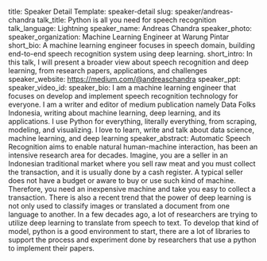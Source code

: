 title: Speaker Detail
Template: speaker-detail
slug: speaker/andreas-chandra
talk_title: Python is all you need for speech recognition
talk_language: Lightning
speaker_name: Andreas Chandra
speaker_photo: 
speaker_organization: Machine Learning Engineer at Warung Pintar
short_bio: A machine learning engineer focuses in speech domain, building end-to-end speech recognition system using deep learning.
short_intro: In this talk, I will present a broader view about speech recognition and deep learning, from research papers, applications, and challenges
speaker_website: https://medium.com/@andreaschandra
speaker_ppt: 
speaker_video_id: 
speaker_bio: I am a machine learning engineer that focuses on develop and implement speech recognition technology for everyone. I am a writer and editor of medium publication namely Data Folks Indonesia, writing about machine learning, deep learning, and its applications. I use Python for everything, literally everything, from scraping, modeling, and visualizing. I love to learn, write and talk about data science, machine learning, and deep learning
speaker_abstract: Automatic Speech Recognition aims to enable natural human-machine interaction, has been an intensive research area for decades. Imagine, you are a seller in an Indonesian traditional market where you sell raw meat and you must collect the transaction, and it is usually done by a cash register. A typical seller does not have a budget or aware to buy or use such kind of machine. Therefore, you need an inexpensive machine and take you easy to collect a transaction.
    There is also a recent trend that the power of deep learning is not only used to classify images or translated a document from one language to another. In a few decades ago, a lot of researchers are trying to utilize deep learning to translate from speech to text. To develop that kind of model, python is a good environment to start, there are a lot of libraries to support the process and experiment done by researchers that use a python to implement their papers.

